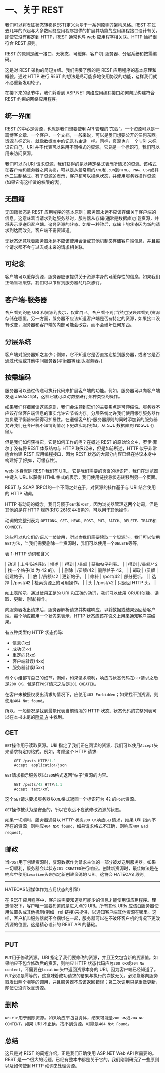 # 一、关于 REST

我们可以将表征状态转移(REST)定义为基于一系列原则的架构风格。REST 在过去几年的兴起与大多数网络应用程序提供的扩展其功能的应用编程接口设计有关。即使它没有绑定到 HTTP，REST 通常也与 web 应用程序相关联。HTTP 恰好很符合 REST 原则。

REST 的原则是统一接口、无状态、可缓存、客户机-服务器、分层系统和按需编码。

这是对 REST 架构的简短介绍。我们需要了解的是 REST 应用程序的基本原理和概貌。通过 HTTP 进行 REST 的想法是尽可能多地使用协议的功能，这样我们就不必重新发明轮子。

在接下来的章节中，我们将看到 ASP.NET 网络应用编程接口如何帮助构建符合 REST 约束的网络应用程序。

## 统一界面

REST 的中心是资源，也就是我们想要使用 API 管理的“东西”。一个资源可以是一篇博客文章、一个客户、一个文档，一般来说，可以是我们想要公开的任何东西。资源有标识符，就像数据库中的记录有主键一样。同样，资源也有一个 URI 来标识它自己。URI 并不代表可以采用不同格式的资源。它只是一个标识符，我们可以用来访问资源。

我们可以向 URI 请求资源，我们获得的是以特定格式表示所请求的资源。该格式在客户端和服务器之间协商，可以是从最常用的`XML`和`JSON`到`HTML`、`PNG`、`CSV`或其他二进制格式。有了资源的表示，客户机可以操纵状态，并使用服务器操作资源(如果它有这样做的权限的话)。

## 无国籍

无国籍状态是 REST 应用程序的基本原则；服务器永远不应该存储关于客户端的信息。这意味着当请求到达服务器时，服务器从存储(通常是数据库)加载资源，并将表示发送回客户端。这是资源的状态。如果一秒钟后，存储上的状态因为新的请求到达而改变，客户端不需要知道。

无状态还意味着服务器永远不应该使用会话或其他机制来存储客户端信息，并且每个请求都不会与过去或未来的请求相关联。

## 可纪念

客户端可以缓存资源，服务器应该提供关于资源本身的可缓存性的信息。如果我们正确管理缓存，我们可以节省到服务器的几次旅行。

## 客户端-服务器

客户看到的是 URI 和资源的表示，仅此而已。客户看不到(当然也没兴趣看到)资源存储在哪里。另一方面，服务器不应该知道客户端是否有特定的资源，如果接口没有改变，服务器和客户端的内部可能会改变，而不会破坏任何东西。

## 分层系统

客户端对服务器知之甚少；例如，它不知道它是否直接连接到服务器，或者它是否通过代理或其他中间服务器(平衡器等)到达服务器。).

## 按需编码

服务器可以通过传递可执行代码来扩展客户端的功能。例如，服务器可以向客户端发送 JavaScript，这样它就可以对数据进行某种类型的操作。

如果我们仔细阅读这些原则，我们会注意到它们的主要焦点是可伸缩性。服务器不应该存储客户端信息的事实允许它节省内存。分层系统允许我们使用缓存服务器作为负载平衡器来获得可扩展性。在遵循客户机-服务器原则的同时添加新的服务器允许我们在客户机不知情的情况下更改实现(例如，从 SQL 数据库到 NoSQL 存储)。

但是我们如何获得它，它是如何工作的呢？在概述 REST 的原始论文中，罗伊·菲尔丁没有将 REST 体系结构与 HTTP 联系起来，但是如前所述，HTTP 似乎非常适合构建 REST 应用编程接口，因为 REST 状态的大部分内容已经在协议本身中构建好了(例如，可缓存性)。

web 本身就是 REST:我们有 URL，它是我们需要的页面的标识符，我们在浏览器中键入 URL 以获得 HTML 格式的表示，我们使用链接将状态转移到另一个页面。

REST 与 SOAP (RPC)的一个不同之处在于，对资源的操作基于与 URI 结合使用的 HTTP 动词。

HTTP 有动词的概念。我们习惯于`GET`和`POST`，因为浏览器管理这两个动词，但是其他的是在 HTTP 规范(RFC 2616)中指定的，可以用于其他操作。

动词的完整列表为:`OPTIONS`、`GET`、`HEAD`、`POST`、`PUT`、`PATCH`、`DELETE`、`TRACE`和`CONNECT`。

这些可以和它们的语义一起使用，所以当我们需要读取一个资源时，我们可以使用`GET`方法，当我们需要删除一个资源时，我们可以使用一个`DELETE`等等。

表 1: HTTP 动词和含义

| 动词 | 上呼吸道感染 | 描述 |
| 得到 | /员额 | 获取帖子列表。 |
| 得到 | /员额/42 | 找一个帖子(id 为 42 的)。 |
| 删除 | /员额/42 | 删除帖子 42。 |
| 邮政 | /员额 | 创建帖子。 |
| 放 | /员额/42 | 更新帖子。 |
| 修补 | /post/42 | 部分更新。 |
| 选择 | /post/42 | 检索资源上的可用操作。 |
| 头 | /post/42 | 只返回 HTTP 头。 |

如上表所示，通过使用正确的 URI 和正确的动词，我们可以使用 CRUD(创建、读取、更新、删除)操作。

向服务器发出请求后，服务器解析请求并构建响应，以将数据或结果返回给客户端。每个响应都用一个状态来表示，HTTP 状态应该在语义上用来通知客户端结果。

有五种类型的 HTTP 状态代码:

*   信息(1xx)
*   成功(2xx)
*   重定向(3xx)
*   客户端错误(4xx)
*   服务器错误(5xx)

每个小组都有自己的细节。例如，如果请求顺利，响应的状态代码在`GET`请求之后是`200 OK`，但是在`POST`请求之后是`201 CREATED`。

在客户未被授权发出请求的情况下，应使用`403 Forbidden`；如果找不到资源，则使用`404 Not found`。

所以，一般情况是找到最能代表当前情况的 HTTP 状态。状态代码的完整列表可以在本书末尾的[附录 A](13.html#sigil_toc_id_78) 中找到。

## GET

`GET`操作用于读取资源。URI 指定了我们正在阅读的资源，我们可以使用`Accept`头来请求特定的格式。例如，考虑这个 HTTP 请求:

```cs
    GET /posts HTTP/1.1
    Accept: application/json

```

`GET`请求指示服务器以`JSON`格式返回“帖子”资源的内容。

```cs
    GET /posts/42 HTTP/1.1
    Accept: text/xml

```

这个`GET`请求要求服务器以`XML`格式返回一个标识符为 42 的`Post`资源。

`GET`操作被认为是安全的，所以它永远不应该修改资源的状态。

如果一切顺利，服务器通常以 HTTP 状态`200 OK`响应`GET`请求，如果 URI 指向不存在的资源，则响应`404 Not found`，如果请求格式不正确，则响应`400 Bad request`。

## 邮政

当`POST`用于创建资源时，资源数据作为请求主体的一部分被发送到服务器。如果一切顺利，服务器会以状态`201 CREATED`进行响应。创建新资源时，最佳做法是在响应中使用`Location`头来指定新创建资源的 URI。这符合 HATEOAS 原则。

* * *

HATEOAS(超媒体作为应用状态的引擎)

在 REST 应用程序中，客户端需要知道尽可能少的信息才能使用该应用程序。理想情况下，客户唯一需要知道的是进入点的 URI。所有其他 URIs 应该由服务器使用位置头或其他机制(例如，rel 链接)来提供，以通知客户端其他资源在哪里。这样，客户机和服务器就不会捆绑在一起，服务器可以在不破坏客户机的情况下更改资源的位置。这是精心设计的 REST API 的基础。

* * *

## PUT

`PUT`用于修改资源。URI 指定了我们要修改的资源，并且正文包含新的资源值。如果响应不包含修改后的资源，则响应 HTTP 状态代码应为`200 OK`或`204 No content`。不需要在`Location`头中返回资源本身的 URI，因为客户端已经知道了。`PUT`必须是幂等的，这意味着成功请求的结果与执行的次数无关。必须能够向服务器发出两个相等的调用，并且服务器不应该返回错误；第二次调用只是重做更新，即使它没有改变资源。

## 删除

`DELETE`用于删除资源。如果响应不包含身体，结果可能是`200 OK`或`204 NO CONTENT`。如果 URI 不正确，找不到资源，可能是`404 Not Found`。

## 总结

这只是对 REST 的简短介绍，正是我们正确使用 ASP.NET Web API 所需要的。REST 是一个很大的话题，已经有整本书都是关于它的。我们刚刚研究了一些原则以及如何使用 HTTP 动词来处理资源。
